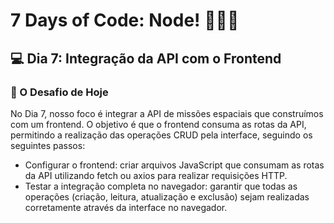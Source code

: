 # 7 Days of Code: Node! 🧑🏿‍💻

## 💻 Dia 7: Integração da API com o Frontend
### 🚀 O Desafio de Hoje

No Dia 7, nosso foco é integrar a API de missões espaciais que construímos com um frontend. O objetivo é que o frontend consuma as rotas da API, permitindo a realização das operações CRUD pela interface, seguindo os seguintes passos:
- Configurar o frontend: criar arquivos JavaScript que consumam as rotas da API utilizando fetch ou axios para realizar requisições HTTP.
- Testar a integração completa no navegador: garantir que todas as operações (criação, leitura, atualização e exclusão) sejam realizadas corretamente através da interface no navegador.
